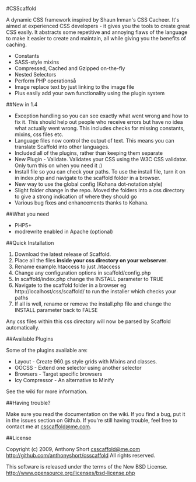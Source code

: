 #CSScaffold

A dynamic CSS framework inspired by Shaun Inman's CSS Cacheer. It's aimed at experienced CSS developers - it gives you the tools to create great CSS easily. It abstracts some repetitive and annoying flaws of the language to make it easier to create and maintain, all while giving you the benefits of caching.

- Constants
- SASS-style mixins
- Compressed, Cached and Gzipped on-the-fly
- Nested Selectors
- Perform PHP operationså
- Image replace text by just linking to the image file
- Plus easily add your own functionality using the plugin system

##New in 1.4

- Exception handling so you can see exactly what went wrong and how to fix it. This should help out people who receive errors but have no idea what actually went wrong. This includes checks for missing constants, mixins, css files etc.
- Language files now control the output of text. This means you can translate Scaffold into other languages.
- Included all of the plugins, rather than keeping them separate
- New Plugin - Validate. Validates your CSS using the W3C CSS validator. Only turn this on when you need it :)
- Install file so you can check your paths. To use the install file, turn it on in index.php and navigate to the scaffold folder in a browser. 
- New way to use the global config (Kohana dot-notation style)
- Slight folder change in the repo. Moved the folders into a css directory to give a strong indication of where they should go
- Various bug fixes and enhancements thanks to Kohana.

##What you need

- PHP5+
- modrewrite enabled in Apache (optional)

##Quick Installation

1. Download the latest release of Scaffold. 
2. Place all the files **inside your css directory on your webserver**. 
3. Rename example.htaccess to just .htaccess
4. Change any configuration options in scaffold/config.php
5. In scaffold/index.php change the INSTALL parameter to TRUE
5. Navigate to the scaffold folder in a browser eg http://localhost/css/scaffold/ to run the installer which checks your paths
6. If all is well, rename or remove the install.php file and change the INSTALL parameter back to FALSE

Any css files within this css directory will now be parsed by Scaffold automatically. 

##Available Plugins

Some of the plugins available are:

- Layout - Create 960.gs style grids with Mixins and classes.
- OOCSS - Extend one selector using another selector
- Browsers - Target specific browsers
- Icy Compressor -  An alternative to Minify

See the wiki for more information.

##Having trouble?

Make sure you read the documentation on the wiki. If you find a bug, put it in the issues section on Github. If you're still having trouble, feel free to contact me at csscaffold@me.com. 

##License

Copyright (c) 2009, Anthony Short <csscaffold@me.com>
http://github.com/anthonyshort/csscaffold
All rights reserved.

This software is released under the terms of the New BSD License.
http://www.opensource.org/licenses/bsd-license.php